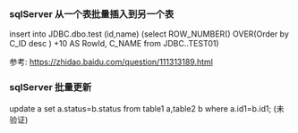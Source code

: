 ### sqlServer 从一个表批量插入到另一个表
insert into JDBC.dbo.test (id,name) (select 	ROW_NUMBER() OVER(Order by C_ID desc ) +10 AS RowId, C_NAME from JDBC..TEST01)  

参考: https://zhidao.baidu.com/question/111313189.html


### sqlServer 批量更新
update a set a.status=b.status from table1 a,table2 b where   a.id1=b.id1; (未验证)
